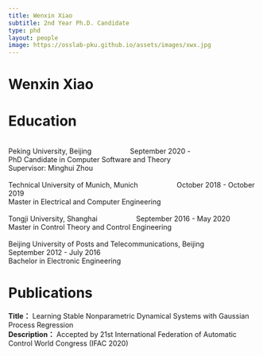 ```yaml
---
title: Wenxin Xiao
subtitle: 2nd Year Ph.D. Candidate 
type: phd
layout: people
image: https://osslab-pku.github.io/assets/images/xwx.jpg 
---
```


<h1>Wenxin Xiao</h1>

<h1> Education</h1>
<br/>Peking University, Beijing &emsp;&emsp;&emsp;&emsp;&emsp; September 2020 -  
<br/>PhD Candidate in Computer Software and Theory 
<br/>Supervisor: Minghui Zhou
<br/>
<br/>Technical University of Munich, Munich &emsp;&emsp;&emsp;&emsp;&emsp; October 2018 - October 2019
<br/>Master in Electrical and Computer Engineering
<br/>
<br/>Tongji University, Shanghai &emsp;&emsp;&emsp;&emsp;&emsp; September 2016 - May 2020
<br/>Master in Control Theory and Control Engineering
<br/>
<br/>Beijing University of Posts and Telecommunications, Beijing &emsp;&emsp;&emsp;&emsp;&emsp; September 2012 - July 2016
<br/>Bachelor in Electronic Engineering
<br/>

<h1>Publications</h1>

**Title：** Learning Stable Nonparametric Dynamical Systems with Gaussian Process Regression &emsp;&emsp;
<br/>
**Description：** Accepted by 21st International Federation of Automatic Control World Congress (IFAC 2020)


